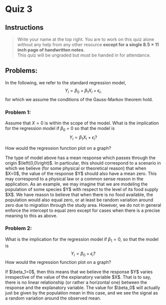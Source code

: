 # Quiz 3


## Instructions

>  Write your name at the top right.  You are to work on this quiz alone without any help 
>  from any other resource <b>except for a single $8.5 \times 11$ inch page of handwritten notes</b>.  
>  This quiz will be ungraded but must be handed in for attendance. 


## Problems:

In the following, we refer to the standard regression model,
$$Y_i = \beta_0 + \beta_1 X_i + \epsilon_i,$$
for which we assume the conditions of the Gauss-Markov theorem hold.

### Problem 1:

Assume that $X = 0$ is within the scope of the model. What is the implication for the regression model if $\beta_0$ = 0 so that the model is
$$Y_i = \beta_1 X_i + \epsilon_i?$$

How would the regression function plot on a graph?

<div class="solutions">
The type of model above has a mean response which passes through the origin $\left(0,0\right)$.  In particular, this should correspond to a scenario
in which we believe (for some physical or theoretical reason) that when $X=0$, the value of the response $Y$ should also have a mean zero.  This may
correspond to a physical law or a common sense reason in the application.  As an example, we may imagine that we are modeling the population of some
species $Y$ with respect to the level of its food supply $X$.  We have reason to believe that when there is no food available, the population would
also equal zero, or at least be random variation around zero due to migration through the study area. However, we do not in general enforce the intercept 
to equal zero except for cases when there is a precise meaning to this as above.   
</div>

### Problem 2:

What is the implication for the regression model if $\beta_1 = 0$,
so that the model is 
$$Y_i = \beta_0 + \epsilon_i?$$ 
How would the regression function plot on a graph?

<div class="solutions">
If $\beta_1=0$, then this means that we believe the response $Y$ varies irrespective of the value of the explanatory variable $X$.
That is to say, there is no linear relationship (or rather a horizontal one) between the response and the explanatory variable.  The
value for $\beta_0$ will actually just be given by the population mean in this case, and we see the signal as a random variation around the
observed mean. 

</div>

